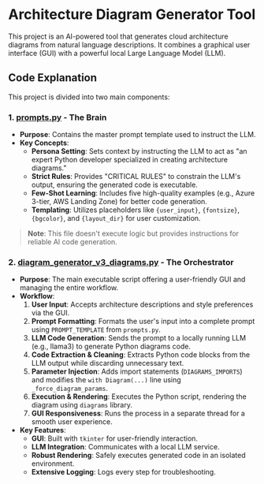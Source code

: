 # Architecture Diagram Generator Tool

This project is an AI-powered tool that generates cloud architecture diagrams from natural language descriptions. It combines a graphical user interface (GUI) with a powerful local Large Language Model (LLM).

## Code Explanation

This project is divided into two main components:

### 1. [prompts.py](https://github.com/dannyray2805/arch_diag_generator/blob/main/prompts.py) - The Brain
- **Purpose**: Contains the master prompt template used to instruct the LLM.
- **Key Concepts**:
  - **Persona Setting**: Sets context by instructing the LLM to act as "an expert Python developer specialized in creating architecture diagrams."
  - **Strict Rules**: Provides "CRITICAL RULES" to constrain the LLM's output, ensuring the generated code is executable.
  - **Few-Shot Learning**: Includes five high-quality examples (e.g., Azure 3-tier, AWS Landing Zone) for better code generation.
  - **Templating**: Utilizes placeholders like `{user_input}`, `{fontsize}`, `{bgcolor}`, and `{layout_dir}` for user customization.

> **Note**: This file doesn't execute logic but provides instructions for reliable AI code generation.

### 2. [diagram_generator_v3_diagrams.py](https://github.com/dannyray2805/arch_diag_generator/blob/main/diagram_generator_v3_diagrams.py) - The Orchestrator
- **Purpose**: The main executable script offering a user-friendly GUI and managing the entire workflow.
- **Workflow**:
  1. **User Input**: Accepts architecture descriptions and style preferences via the GUI.
  2. **Prompt Formatting**: Formats the user's input into a complete prompt using `PROMPT_TEMPLATE` from `prompts.py`.
  3. **LLM Code Generation**: Sends the prompt to a locally running LLM (e.g., llama3) to generate Python diagrams code.
  4. **Code Extraction & Cleaning**: Extracts Python code blocks from the LLM output while discarding unnecessary text.
  5. **Parameter Injection**: Adds import statements (`DIAGRAMS_IMPORTS`) and modifies the `with Diagram(...)` line using `_force_diagram_params`.
  6. **Execution & Rendering**: Executes the Python script, rendering the diagram using `diagrams` library.
  7. **GUI Responsiveness**: Runs the process in a separate thread for a smooth user experience.
- **Key Features**:
  - **GUI**: Built with `tkinter` for user-friendly interaction.
  - **LLM Integration**: Communicates with a local LLM service.
  - **Robust Rendering**: Safely executes generated code in an isolated environment.
  - **Extensive Logging**: Logs every step for troubleshooting.